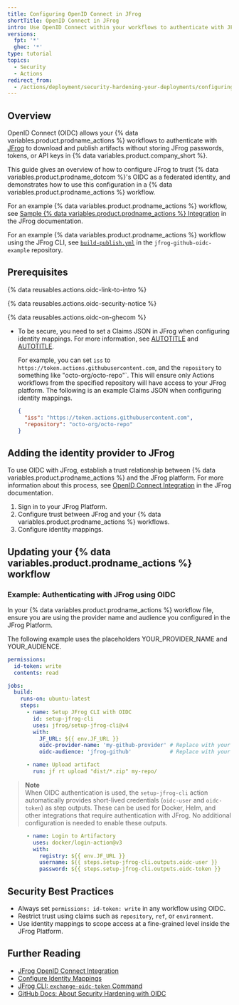 ```yaml
---
title: Configuring OpenID Connect in JFrog
shortTitle: OpenID Connect in JFrog
intro: Use OpenID Connect within your workflows to authenticate with JFrog.
versions:
  fpt: '*'
  ghec: '*'
type: tutorial
topics:
  - Security
  - Actions
redirect_from:
  - /actions/deployment/security-hardening-your-deployments/configuring-openid-connect-in-jfrog
---
```


## Overview

OpenID Connect (OIDC) allows your {% data variables.product.prodname_actions %} workflows to authenticate with [JFrog](https://jfrog.com/) to download and publish artifacts without storing JFrog passwords, tokens, or API keys in {% data variables.product.company_short %}.

This guide gives an overview of how to configure JFrog to trust {% data variables.product.prodname_dotcom %}'s OIDC as a federated identity, and demonstrates how to use this configuration in a {% data variables.product.prodname_actions %} workflow.

For an example {% data variables.product.prodname_actions %} workflow, see [Sample {% data variables.product.prodname_actions %} Integration](https://jfrog.com/help/r/jfrog-platform-administration-documentation/sample-github-actions-integration) in the JFrog documentation.

For an example {% data variables.product.prodname_actions %} workflow using the JFrog CLI, see [`build-publish.yml`](https://github.com/jfrog/jfrog-github-oidc-example/blob/main/.github/workflows/build-publish.yml) in the `jfrog-github-oidc-example` repository.

## Prerequisites

{% data reusables.actions.oidc-link-to-intro %}

{% data reusables.actions.oidc-security-notice %}

{% data reusables.actions.oidc-on-ghecom %}

* To be secure, you need to set a Claims JSON in JFrog when configuring identity mappings. For more information, see [AUTOTITLE](https://jfrog.com/help/r/jfrog-platform-administration-documentation/configure-identity-mappings) and [AUTOTITLE](/actions/deployment/security-hardening-your-deployments/about-security-hardening-with-openid-connect#customizing-the-token-claims).

    For example, you can set `iss` to `https://token.actions.githubusercontent.com`, and the `repository` to something like "octo-org/octo-repo"`. This will ensure only Actions workflows from the specified repository will have access to your JFrog platform. The following is an example Claims JSON when configuring identity mappings.

    ```json
    {
      "iss": "https://token.actions.githubusercontent.com",
      "repository": "octo-org/octo-repo"
    }
    ```

## Adding the identity provider to JFrog

To use OIDC with JFrog, establish a trust relationship between {% data variables.product.prodname_actions %} and the JFrog platform. For more information about this process, see [OpenID Connect Integration](https://jfrog.com/help/r/jfrog-platform-administration-documentation/openid-connect-integration) in the JFrog documentation.

1. Sign in to your JFrog Platform.
1. Configure trust between JFrog and your {% data variables.product.prodname_actions %} workflows.
1. Configure identity mappings.

## Updating your {% data variables.product.prodname_actions %} workflow

### Example: Authenticating with JFrog using OIDC

In your {% data variables.product.prodname_actions %} workflow file, ensure you are using the provider name and audience you configured in the JFrog Platform.

The following example uses the placeholders YOUR_PROVIDER_NAME and YOUR_AUDIENCE.

```yaml
permissions:
  id-token: write
  contents: read

jobs:
  build:
    runs-on: ubuntu-latest
    steps:
      - name: Setup JFrog CLI with OIDC
        id: setup-jfrog-cli
        uses: jfrog/setup-jfrog-cli@v4
        with:
          JF_URL: ${{ env.JF_URL }}
          oidc-provider-name: 'my-github-provider' # Replace with your configured provider name
          oidc-audience: 'jfrog-github'            # Replace with your configured audience

      - name: Upload artifact
        run: jf rt upload "dist/*.zip" my-repo/

```

> **Note**  
> When OIDC authentication is used, the `setup-jfrog-cli` action automatically provides short-lived credentials (`oidc-user` and `oidc-token`) as step outputs. These can be used for Docker, Helm, and other integrations that require authentication with JFrog. No additional configuration is needed to enable these outputs.

```yaml
      - name: Login to Artifactory
        uses: docker/login-action@v3
        with:
          registry: ${{ env.JF_URL }}
          username: ${{ steps.setup-jfrog-cli.outputs.oidc-user }}
          password: ${{ steps.setup-jfrog-cli.outputs.oidc-token }}
```
## Security Best Practices

-  Always set `permissions: id-token: write` in any workflow using OIDC.
-  Restrict trust using claims such as `repository`, `ref`, or `environment`.
-  Use identity mappings to scope access at a fine-grained level inside the JFrog Platform.

## Further Reading

- [JFrog OpenID Connect Integration](https://jfrog.com/help/r/jfrog-platform-administration-documentation/openid-connect-integration)
- [Configure Identity Mappings](https://jfrog.com/help/r/jfrog-platform-administration-documentation/identity-mappings)
- [JFrog CLI: `exchange-oidc-token` Command](https://jfrog.com/help/r/jfrog-cli-documentation/oidc-commands#exchange-oidc-token)
- [GitHub Docs: About Security Hardening with OIDC](https://docs.github.com/en/actions/deployment/security-hardening-your-deployments/about-security-hardening-with-openid-connect)
```
